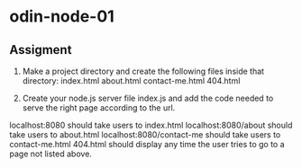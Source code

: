 # odin-node-01
## Assigment

1. Make a project directory and create the following files inside that directory:
index.html
about.html
contact-me.html
404.html

2. Create your node.js server file index.js and add the code needed to serve the right page according to the url.

localhost:8080 should take users to index.html
localhost:8080/about should take users to about.html
localhost:8080/contact-me should take users to contact-me.html
404.html should display any time the user tries to go to a page not listed above.
